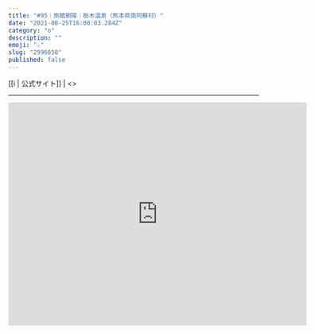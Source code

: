 ```yaml
---
title: "#95｜旅館朝陽｜栃木温泉（熊本県南阿蘇村）"
date: "2021-08-25T16:00:03.284Z"
category: "o"
description: ""
emoji: "♨️"
slug: "2996658"
published: false
---
```


[[i | 公式サイト]]
| <>

***

<iframe src="https://www.google.com/maps/embed?pb=!1m18!1m12!1m3!1d9757.033458627007!2d131.0020180934929!3d32.86040035406138!2m3!1f0!2f0!3f0!3m2!1i1024!2i768!4f13.1!3m3!1m2!1s0x3540de87ec0ac831%3A0xbcb7f6794623b200!2z5qCD5pyo5rip5rOJIOaXhemkqOacnemZvQ!5e0!3m2!1sja!2sjp!4v1634390214978!5m2!1sja!2sjp" width="600" height="450" style="border:0;" allowfullscreen="" loading="lazy"></iframe>
